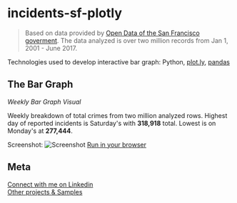 # incidents-sf-plotly

> Based on data provided by [Open Data of the San Francisco goverment](https://data.sfgov.org/Public-Safety/Police-Department-Incidents/tmnf-yvry). The data analyzed is over two million records from Jan 1, 2001 - June 2017.

Technologies used to develop interactive bar graph: Python, [plot.ly](https://plot.ly/), [pandas](https://pandas.pydata.org/) 
## The Bar Graph
*Weekly Bar Graph Visual*

Weekly breakdown of total crimes from two million analyzed rows. Highest day of reported incidents is Saturday's with **318,918** total. 
Lowest is on Monday's at **277,444**.

Screenshot:
![Screenshot](https://rawgit.com/drewfidizzle/incidents-sf-plotly/master/incident-sf.png)
[Run in your browser](https://rawgit.com/drewfidizzle/incidents-sf-plotly/master/incidents-sf.html)
## Meta
[Connect with me on Linkedin](www.linkedin.com/in/andrewfidel/) <br />
[Other projects & Samples](https://github.com/drewfidizzle)


